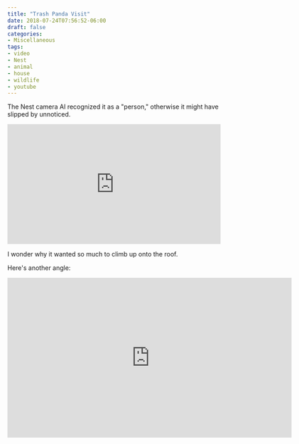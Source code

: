 ```yaml
---
title: "Trash Panda Visit"
date: 2018-07-24T07:56:52-06:00
draft: false
categories:
- Miscellaneous
tags:
- video
- Nest
- animal
- house
- wildlife
- youtube
---
```


The Nest camera AI recognized it as a "person," otherwise it might have slipped by unnoticed.

<iframe width="480" height="270" src="https://www.youtube.com/embed/kdkHQ8ffWMA" frameborder="0" allow="autoplay; encrypted-media" allowfullscreen></iframe>

<!--more-->

I wonder why it wanted so much to climb up onto the roof.

Here's another angle:

<iframe width="640" height="360" src="https://www.youtube.com/embed/G3wyWFZF63s" frameborder="0" allow="autoplay; encrypted-media" allowfullscreen></iframe>